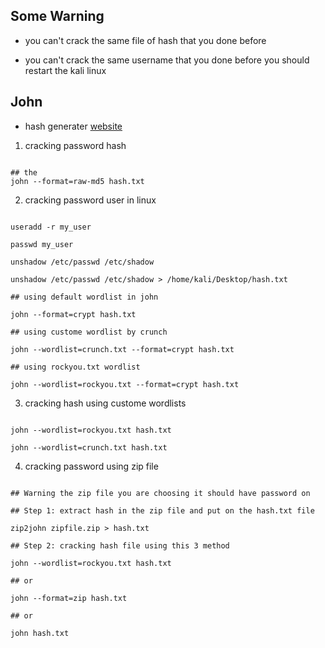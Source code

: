 ## Some Warning

* you can't crack the same file of hash that you done before

* you can't crack the same username that you done before you should restart the kali linux

## John

* hash generater [website](https://www.md5hashgenerator.com/)

1. cracking password hash

```shell

## the 
john --format=raw-md5 hash.txt

```

2. cracking password user in linux


```shell

useradd -r my_user

passwd my_user

unshadow /etc/passwd /etc/shadow

unshadow /etc/passwd /etc/shadow > /home/kali/Desktop/hash.txt

## using default wordlist in john

john --format=crypt hash.txt

## using custome wordlist by crunch

john --wordlist=crunch.txt --format=crypt hash.txt

## using rockyou.txt wordlist

john --wordlist=rockyou.txt --format=crypt hash.txt

```

3. cracking hash using custome wordlists

```shell

john --wordlist=rockyou.txt hash.txt

john --wordlist=crunch.txt hash.txt

```

4. cracking password using zip file

```shell

## Warning the zip file you are choosing it should have password on

## Step 1: extract hash in the zip file and put on the hash.txt file

zip2john zipfile.zip > hash.txt

## Step 2: cracking hash file using this 3 method

john --wordlist=rockyou.txt hash.txt

## or 

john --format=zip hash.txt

## or 

john hash.txt

```